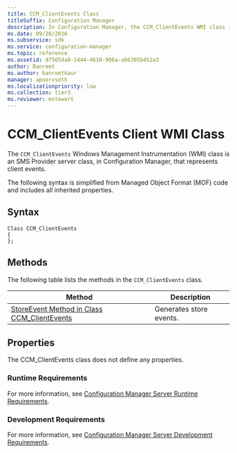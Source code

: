 ```yaml
---
title: CCM_ClientEvents Class
titleSuffix: Configuration Manager
description: In Configuration Manager, the CCM_ClientEvents WMI class is an SMS Provider server class that represents client events.
ms.date: 09/20/2016
ms.subservice: sdk
ms.service: configuration-manager
ms.topic: reference
ms.assetid: d7565da8-1444-4610-906a-ab6395b452a3
author: Banreet
ms.author: banreetkaur
manager: apoorvseth
ms.localizationpriority: low
ms.collection: tier3
ms.reviewer: mstewart
---
```

# CCM_ClientEvents Client WMI Class
The `CCM_ClientEvents` Windows Management Instrumentation (WMI) class is an SMS Provider server class, in Configuration Manager, that represents client events.

 The following syntax is simplified from Managed Object Format (MOF) code and includes all inherited properties.

## Syntax

```
Class CCM_ClientEvents
{
};

```

## Methods
 The following table lists the methods in the `CCM_ClientEvents` class.

|Method|Description|
|------------|-----------------|
|[StoreEvent Method in Class CCM_ClientEvents](../../../../../develop/reference/core/clients/sdk/storeevent-method-in-class-ccm_clientevents.md)|Generates store events.|

## Properties
 The CCM_ClientEvents class does not define any properties.

### Runtime Requirements
 For more information, see [Configuration Manager Server Runtime Requirements](../../../../../develop/core/reqs/server-runtime-requirements.md).

### Development Requirements
 For more information, see [Configuration Manager Server Development Requirements](../../../../../develop/core/reqs/server-development-requirements.md).
